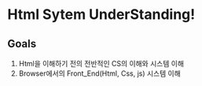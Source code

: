 # Html Sytem UnderStanding!

## Goals

1. Html을 이해하기 전의 전반적인 CS의 이해와 시스템 이해
1. Browser에서의 Front_End(Html, Css, js) 시스템 이해
